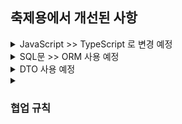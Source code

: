 <h2> 축제용에서 개선된 사항 </h2>
<details>
<summary>JavaScript >> TypeScript 로 변경 예정 </summary>
</details>

<details>
<summary>SQL문 >> ORM 사용 예정 </summary>
</details>

<details>
<summary>DTO 사용 예정 </summary>
</details>


<details>
<summary><h3>협업 규칙</h3> </summary>

archivvonjang님의 [블로그](https://velog.io/@archivvonjang/Git-Commit-Message-Convention) 를 참고하여 정리하였습니다.
<br/>
<br/>


## Commit Message Convention

### 1. Commit Message Structure
-   기본적인 커밋 메시지 구조

    ```
      제목 (Type: Subject)
      (한줄 띄어 분리)
      본문 (Body)
      (한줄 띄어 분리)
      꼬리말 (Footer)
    ```

### 2. Commit Type
-  커밋의 타입 구성
  
    ```
      태그: 제목 
      (:space 제목으로 : 뒤에만 space를 넣는다.)
    ```
    <br/>
    
    |Tag Name|Description|
    |:--:|:--:|
    |Feat|새로운 기능을 추가|
    |Fix|버그 수정|
    |!BREAKING CHANGE|커다란 API 변경의 경우|
    |!HOTFIX|급하게 치명적인 버그를 고쳐야하는 경우|
    |Style|코드 포맷 변경, 세미 콜론 누락, 코드 수정이 없는 경우|
    |Refactor|Production Code(실제 사용하는 코드) 리팩토링|
    |Comment|필요한 주석 추가 및 변경|
    |Docs|문서 수정|
    |Test|테스트 코드 추가, Production Code(실제 사용하는 코드) 변경 없음|
    |Chore|빌드 업무 수정, 패키지 매니저 수정, 패키지 관리자 구성 등 업데이트, Production Code 변경 없음|
    |Rename|파일 혹은 폴더명을 수정하거나 옮기는 작업만인 경우|
    |Remove|파일을 삭제하는 작업만 수행한 경우|
    <br/>

    추가적인 문맥 정보를 제공하기 위한 목적으로 괄호 안에 적을 수도 있다.
    ```
      Feat(navigation)
      Fix(DB)
    ```

### 3. Subject
-  제목은 50글자 이내로 작성한다.
-  첫글자는 대문자로 작성한다.
-  마침표 및 특수기호는 사용하지 않는다.
-  영문으로 작성하는 경우 동사(원형)을 가장 앞에 명령어로 작성한다.
-  과거시제는 사용하지 않는다.
-  간결하고 요점적으로 즉, 개조식 구문으로 작성한다


```
EX)
Fixed --> Fix
Added --> Add
Modified --> Modify
```

### 4. Body
-  72 글자 이내로 작성한다.
-  최대한 상세히 작성한다. (코드 변경의 이유를 명확히 작성할수록 좋다)
-  어떻게 변경했는지보다 무엇을, 왜 변경했는지 작성한다.
<br/>

### 5. Footer
-  선택사항
-  자세한 건 블로그 참고
<br/>

### 6. Example

```
Ex1)
Feat: 회원 가입 기능 구현 ---> Commit Type

SMS, 이메일 중복확인 API 개발 ---> Body

Resolves: #123 ---> Footer (선택 사항항)
Ref: #456
Related to: #48, #45

Ex2)
!BREAKING CHANGE: 게시글 작성 API 변경

게시글 작성 시 참여자 초대의 ~~ 부분에서 프론트에 데이터를 정확하게 응답하기 위해 ~~한 부분을  ~~하게끔 변경한다.
```
<br/>

커밋 메시지를 여러 줄 입력하려면??
```
git commit -m "커밋메시지 입력
~~~
~~~
```
위처럼 따옴표를 닫지 않고 계속 입력하면 된다.

<br/>


그 외 자주 쓰이는 예시
```
  Fix : 버그 수정                                                   ---> Commit Type
  Fix my test                                                       ---> Body
  Fix typo in style.css
  Fix my test to return undefined
  Fix error when using my function

  Update : Fix와 달리 원래 정상적으로 동작했지만 보완의 개념       ---> Commit Type
  Update harry-server.js to use HTTPS                             ---> Body

  Add                                                             ---> Commit Type
  Add documentation for the defaultPort option                     ---> Body
  Add example for setting Vary: Accept-Encoding header in zlib.md

  Remove(Clean이나 Eliminate) : ‘unnecessary’, ‘useless’, ‘unneeded’, ‘unused’, ‘duplicated’가 붙는 경우가 많음 ---> Commit Type
  Remove fallback cache                                                                                       ---> Body
  Remove unnecessary italics from child_process.md

  Refactor : 리팩토링                                                   ---> Commit Type

  Simplify : Refactor와 유사하지만 약한 수정, 코드 단순화                 ---> Commit Type

  Improve : 호환성, 테스트 커버리지, 성능, 검증 기능, 접근성 등의 향상     ---> Commit Type
  Improve iOS's accessibilityLabel performance by up to 20%               ---> Body

  Implement : 코드 추가보다 큰 단위의 구현                                 ---> Commit Type
  Implement bundle sync status                                             ---> Body

  Correct : 주로 문법의 오류나 타입의 변경, 이름 변경 등에 사용             ---> Commit Type
  Correct grammatical error in BUILDING.md                                 ---> Body

  Prevent                                                                 ---> Commit Type
  Prevent hello handler from saying Hi in hi.js                           ---> Body

  Avoid : Prevent는 못하게 막지만, Avoid는 회피(if 등)                     ---> Commit Type
  Avoid flusing uninitialized traces                                       ---> Body

  Move : 코드나 파일의 이동                                                 ---> Commit Type
  Move function from header to source file                                 ---> Body

  Rename : 이름 변경                                                       ---> Commit Type
  Rename node-report to report                                             ---> Body
```

### 7. Emoji
-    이슈를 파고, 글 내용에다가 아래의 이모지와 함께 어떤 것을 할지 자세히 적는다.
<br/>
🎨	코드의 형식 / 구조를 개선 할 때<br/>
📰	새 파일을 만들 때<br/>
📝	사소한 코드 또는 언어를 변경할 때<br/>
🐎	성능을 향상시킬 때<br/>
📚	문서를 쓸 때<br/>
🐛	버그 reporting할 때, @FIXME 주석 태그 삽입<br/>
🚑	버그를 고칠 때<br/>
🐧	리눅스에서 무언가를 고칠 때<br/>
🍎	Mac OS에서 무언가를 고칠 때<br/>
🏁	Windows에서 무언가를 고칠 때<br/>
🔥	코드 또는 파일 제거할 때 , @CHANGED주석 태그와 함께<br/>
🚜	파일 구조를 변경할 때 . 🎨과 함께 사용<br/>
🔨	코드를 리팩토링 할 때<br/>
☔️	테스트를 추가 할 때<br/>
🔬	코드 범위를 추가 할 때<br/>
💚	CI 빌드를 고칠 때<br/>
🔒	보안을 다룰 때<br/>
⬆️	종속성을 업그레이드 할 때<br/>
⬇️	종속성을 다운 그레이드 할 때<br/>
⏩	이전 버전 / 지점에서 기능을 전달할 때<br/>
⏪	최신 버전 / 지점에서 기능을 백 포트 할 때<br/>
👕	linter / strict / deprecation 경고를 제거 할 때<br/>
💄	UI / style 개선시<br/>
♿️	접근성을 향상시킬 때<br/>
🚧	WIP (진행중인 작업)에 커밋, @REVIEW주석 태그와 함께 사용<br/>
💎	New Release<br/>
🔖	버전 태그<br/>
🎉	Initial Commit<br/>
🔈	로깅을 추가 할 때<br/>
🔇	로깅을 줄일 때<br/>
✨	새로운 기능을 소개 할 때<br/>
⚡️	도입 할 때 이전 버전과 호환되지 않는 특징, @CHANGED주석 태그 사용<br/>
💡	새로운 아이디어, @IDEA주석 태그<br/>
🚀	배포 / 개발 작업 과 관련된 모든 것<br/>
🐘	PostgreSQL 데이터베이스 별 (마이그레이션, 스크립트, 확장 등)<br/>
🐬	MySQL 데이터베이스 특정 (마이그레이션, 스크립트, 확장 등)<br/>
🍃	MongoDB 데이터베이스 특정 (마이그레이션, 스크립트, 확장 등)<br/>
🏦	일반 데이터베이스 별 (마이그레이션, 스크립트, 확장명 등)<br/>
🐳	도커 구성<br/>
🤝	파일을 병합 할 때
</details>


